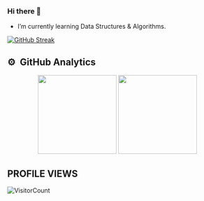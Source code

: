 ### Hi there 👋

<!--
**kovid-sharma/kovid-sharma** is a ✨ _special_ ✨ repository because its `README.md` (this file) appears on your GitHub profile.

Here are some ideas to get you started:

- 🔭 I’m currently working on ...
- 🌱 I’m currently learning ...
- 👯 I’m looking to collaborate on ...
- 🤔 I’m looking for help with ...
- 💬 Ask me about ...
- 📫 How to reach me: ...
- 😄 Pronouns: ...
- ⚡ Fun fact: ...
-->


-  I’m currently learning Data Structures & Algorithms.

[![GitHub Streak](https://github-readme-streak-stats.herokuapp.com/?user=kovid-sharma&theme=holi-theme)](https://git.io/streak-stats)


## ⚙️ &nbsp;GitHub Analytics
<p align="center">
  <img height="180em" src="https://github-readme-stats-eight-theta.vercel.app/api?username=kovid-sharma&show_icons=true&theme=algolia&include_all_commits=true&count_private=true"/>
  <img height="180em" src="https://github-readme-stats-eight-theta.vercel.app/api/top-langs/?username=kovid-sharma&layout=compact&langs_count=8&theme=algolia"/>
</p>

## PROFILE VIEWS 
![VisitorCount](https://profile-counter.glitch.me/kovid-sharma/count.svg)
